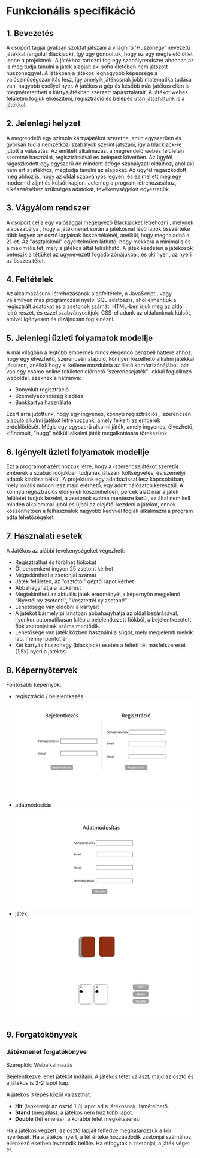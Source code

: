 ﻿# Funkcionális specifikáció

## 1. Bevezetés

A csoport tagjai gyakran szoktat játszani a világhírű 'Huszonegy' nevezetű játékkal (angolul Blackjack),
így úgy gondoltuk, hogy ez egy megfelelő ötlet lenne a projektnek.
A játékhoz tartozni fog egy szabályrendszer ahonnan az is meg tudja tanulni a játék alapjait aki soha életében nem játszott huszoneggyet.
A játékban a játékos legnagyobb képessége a valószínűségszámítás lesz, így amelyik játékosnak jobb matematika tudása van, nagyobb eséllyel nyer.
A játékos a gép és később más játékos ellen is megméretettheti a kártyajátékban szerzett tapasztalatait.
A játékot webes felületen fogjuk elkészíteni, regisztráció és belépés után játszhatunk is a játékkal.

## 2. Jelenlegi helyzet

A megrendelő egy szimpla kártyajátékot szeretne, amin egyszerűen és gyorsan tud a nemzetközi szabályok szerint játszani, így a blackjack-re jutott a választás.
Az említett alkalmazást a megrendelő webes felületen szeretné használni, regisztrációval és belépést követően.
Az ügyfél ragaszkodott egy egyszerű de mindent átfogó szabályzati oldalhoz, ahol aki nem ért a játékhoz, megtudja tanulni az alapokat.
Az ügyfél ragaszkodott még ahhoz is, hogy az oldal szabványos legyen, és ez mellett még egy modern dizájnt és külsőt kapjon.
Jelenleg a program létrehozásához, elkészítéséhez szükséges adatokat, tevékenységeket egyeztetjük.


## 3. Vágyálom rendszer

A csoport célja egy valósággal megegyező Blackjacket létrehozni , melynek alapszabálya ,
hogy a játékmenet során a játékosnál lévő lapok összértéke több legyen az osztó lapjainak összértékénél, anélkül, hogy meghaladná a 21-et.
Az "asztaloknál" egyértelműen látható, hogy mekkora a minimális és a maximális tét, mely a játékos által felrakható.
A játék kezdetén a játékosok beteszik a tétjüket az úgynevezett fogadó zónájukba , és aki nyer , az nyeri az összes tétet.

## 4. Feltételek

Az alkalmazásunk létrehozásának alapfeltétele, a JavaScript , vagy valamilyen más programozási nyelv.
SQL adatbázis, ahol elmentjük a regisztrált adatokat és a zsetonok számát.
HTML-ben írjuk meg az oldal leíró részét, és ezzel szabványosítjuk.
CSS-el adunk az oldalunknak külsőt, amivel igényesen és dizájnosan fog kinézni. 


## 5. Jelenlegi üzleti folyamatok modellje

A mai világban a legtöbb embernek nincs elegendő pénzbeli háttere ahhoz, hogy egy élvezhető, szerencsén alapuló, könnyen kezelhető alkalmi játékkal játsszon, anélkül hogy ki kellene mozdulnia az illető komfortzónájából, bár van egy csomó online felületen elérhető ”szerencsejáték”- okkal foglalkozó weboldal,
ezeknek a hátránya:

- Bonyolult regisztráció
- Személyazonosság kiadása
- Bankkártya használata

Ezért arra jutottunk, hogy egy ingyenes, könnyű regisztrációs , szerencsén alapuló alkalmi játékot létrehozzunk, amely felkelti az emberek érdeklődését.
Mégis egy egyszerű alkalmi játék, amely ingyenes, élvezhető, kifinomult, "bugg" nélküli alkalmi játék megalkotására törekszünk.

## 6. Igényelt üzleti folyamatok modellje

Ezt a programot azért hozzuk létre, hogy a (szerencsejátékot szerető) emberek a szabad időjükben tudjanak játszani költségvetés, és személyi adatok kiadása nélkül. 
A projektünk egy adatbázissal lesz kapcsolatban, mely lokális módon lesz majd elérhető, egy adott hálózaton keresztül.
A könnyű regisztrációs előnynek köszönhetően, percek alatt már a játék felületet tudjuk kezelni, a zsetonok száma mentésre kerül, ez által nem kell minden alkalommal újból és újból az elejétől kezdeni a játékot, ennek köszönhetően a felhasználók nagyobb kedvvel fogják alkalmazni a program adta lehetőségeket.

## 7. Használati esetek

A Játékos az alábbi tevékenységeket végezheti:
- Regisztrálhat és törölhet fiókokat
- Öt percenként ingyen 25 zsetont kérhet
- Megtekintheti a zsetonjai számát
- Játék felületen, az ”osztótól” géptől lapot kérhet
- Abbahagyhatja a lapkérést
- Megtekintheti az aktuális játék eredményét a képernyőn megjelenő "Nyertél xy zsetont!", "Vesztettél xy zsetont!"
- Lehetősége van eldobni a kártyáit
- A játékot bármely pillanatban abbahagyhatja az oldal bezárásával, ilyenkor automatikusan kilép a bejelentkezett fiókból, a bejelentkezetett fiók zsetonjainak száma mentődik.
- Lehetősége van játék közben használni a súgót, mely megjeleníti melyik lap, mennyi pontot ér.
- Két kártyás huszonegy (blackjack) esetén a feltett tét másfélszeresét (1,5x) nyeri a játékos.

## 8. Képernyőtervek

Fontosabb képernyők:
- regisztráció / bejelentkezés
![](img/register_login.png)
- adatmódosítás
![](img/profile.png)
- játék
![](img/game.png)

## 9. Forgatókönyvek

### Játékmenet forgatókönyve
Szereplők: Webalkalmazás

Bejelentkezve lehet játékot indítani. A játékos tétet választ, majd az osztó és a játékos is 2-2 lapot kap.

A játékos 3 lépés közül választhat:
- **Hit** (lapkérés): az osztó 1 új lapot ad a játékosnak. Ismételhető.
- **Stand** (megállás): a játékos nem húz több lapot.
- **Double** (tét emelés): a korábbi tétet megkétszerezi.

Ha a játékos végzett, az osztó lapjait felfedve meghatározzuk a kör nyertesét.
Ha a játékos nyert, a tét értéke hozzáadódik zsetonjai számához, ellenkező esetben levonódik belőle.
Ha elfogytak a zsetonjai, a játék véget ér.
